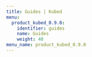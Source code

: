 ```yaml
---
title: Guides | Kubed
menu:
  product_kubed_0.9.0:
    identifier: guides
    name: Guides
    weight: 40
menu_name: product_kubed_0.9.0
---
```


